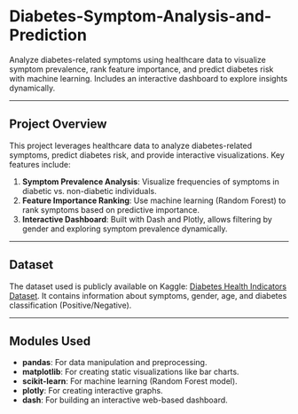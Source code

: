 # Diabetes-Symptom-Analysis-and-Prediction
Analyze diabetes-related symptoms using healthcare data to visualize symptom prevalence, rank feature importance, and predict diabetes risk with machine learning. Includes an interactive dashboard to explore insights dynamically.

---

## **Project Overview**
This project leverages healthcare data to analyze diabetes-related symptoms, predict diabetes risk, and provide interactive visualizations. Key features include:
1. **Symptom Prevalence Analysis**: Visualize frequencies of symptoms in diabetic vs. non-diabetic individuals.
2. **Feature Importance Ranking**: Use machine learning (Random Forest) to rank symptoms based on predictive importance.
3. **Interactive Dashboard**: Built with Dash and Plotly, allows filtering by gender and exploring symptom prevalence dynamically.

---

## **Dataset**
The dataset used is publicly available on Kaggle: [Diabetes Health Indicators Dataset](https://www.kaggle.com/datasets/ishandutta/early-stage-diabetes-risk-prediction-dataset?resource=download). It contains information about symptoms, gender, age, and diabetes classification (Positive/Negative).

---

## **Modules Used**
- **pandas**: For data manipulation and preprocessing.
- **matplotlib**: For creating static visualizations like bar charts.
- **scikit-learn**: For machine learning (Random Forest model).
- **plotly**: For creating interactive graphs.
- **dash**: For building an interactive web-based dashboard.

